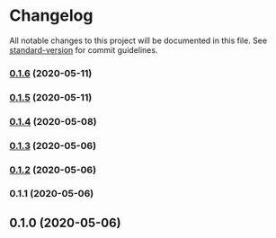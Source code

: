 # Changelog

All notable changes to this project will be documented in this file. See [standard-version](https://github.com/conventional-changelog/standard-version) for commit guidelines.

### [0.1.6](https://github.com/grendel-consulting/static-site-template/compare/v0.1.5...v0.1.6) (2020-05-11)

### [0.1.5](https://github.com/grendel-consulting/static-site-template/compare/v0.1.4...v0.1.5) (2020-05-11)

### [0.1.4](https://github.com/grendel-consulting/static-site-template/compare/v0.1.3...v0.1.4) (2020-05-08)

### [0.1.3](https://github.com/grendel-consulting/static-site-template/compare/v0.1.2...v0.1.3) (2020-05-06)

### [0.1.2](https://github.com/grendel-consulting/static-site-template/compare/v0.1.1...v0.1.2) (2020-05-06)

### 0.1.1 (2020-05-06)

## 0.1.0 (2020-05-06)
